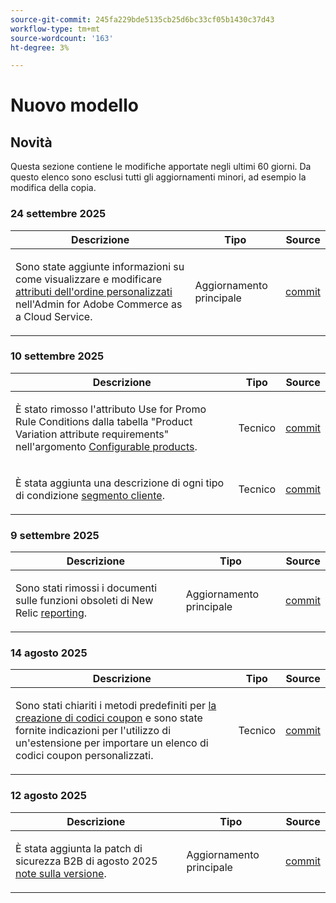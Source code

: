 ```yaml
---
source-git-commit: 245fa229bde5135cb25d6bc33cf05b1430c37d43
workflow-type: tm+mt
source-wordcount: '163'
ht-degree: 3%

---
```

# Nuovo modello

## Novità

Questa sezione contiene le modifiche apportate negli ultimi 60 giorni. Da questo elenco sono esclusi tutti gli aggiornamenti minori, ad esempio la modifica della copia.

### 24 settembre 2025

<table style="table-layout:auto;">
  <thead>
    <tr>
      <th>Descrizione</th>
      <th>Tipo</th>
      <th>Source</th>
    </tr>
  </thead>
  <tbody>
    <tr>
      <td><p>Sono state aggiunte informazioni su come visualizzare e modificare <a href="https://experienceleague.adobe.com/it/docs/commerce-admin/stores-sales/order-management/orders/order-processing#custom-order-attributes">attributi dell'ordine personalizzati</a> nell'Admin for Adobe Commerce as a Cloud Service.</p>
</td>
      <td>
        Aggiornamento principale
      </td>
      <td><a href="https://github.com/AdobeDocs/commerce-admin.en/commit/68c4c836d0e6dfff1f397dcc93368f8daac774f3">commit</a></td>
    </tr>
  </tbody>
</table>

### 10 settembre 2025

<table style="table-layout:auto;">
  <thead>
    <tr>
      <th>Descrizione</th>
      <th>Tipo</th>
      <th>Source</th>
    </tr>
  </thead>
  <tbody>
    <tr>
      <td><p>È stato rimosso l'attributo Use for Promo Rule Conditions dalla tabella "Product Variation attribute requirements" nell'argomento <a href="https://experienceleague.adobe.com/it/docs/commerce-admin/catalog/products/types/product-create-configurable#product-variation-attribute-requirements">Configurable products</a>.</p>
</td>
      <td>
        Tecnico
      </td>
      <td><a href="https://github.com/AdobeDocs/commerce-admin.en/commit/7035acbe2b974ab8bdb4904e769856f0646211ea">commit</a></td>
    </tr>
    <tr>
      <td><p>È stata aggiunta una descrizione di ogni tipo di condizione <a href="https://experienceleague.adobe.com/it/docs/commerce-admin/customers/segments/customer-segment-create">segmento cliente</a>.</p>
</td>
      <td>
        Tecnico
      </td>
      <td><a href="https://github.com/AdobeDocs/commerce-admin.en/commit/3caa8f3067d534d46e4dafb5731df200723216f8">commit</a></td>
    </tr>
  </tbody>
</table>

### 9 settembre 2025

<table style="table-layout:auto;">
  <thead>
    <tr>
      <th>Descrizione</th>
      <th>Tipo</th>
      <th>Source</th>
    </tr>
  </thead>
  <tbody>
    <tr>
      <td><p>Sono stati rimossi i documenti sulle funzioni obsoleti di New Relic <a href="https://experienceleague.adobe.com/it/docs/commerce-admin/start/reporting/new-relic-reporting">reporting</a>.</p>
</td>
      <td>
        Aggiornamento principale
      </td>
      <td><a href="https://github.com/AdobeDocs/commerce-admin.en/commit/066bcb5b86cfcf5ecb8a6384e6023fd839c4dfcb">commit</a></td>
    </tr>
  </tbody>
</table>

### 14 agosto 2025

<table style="table-layout:auto;">
  <thead>
    <tr>
      <th>Descrizione</th>
      <th>Tipo</th>
      <th>Source</th>
    </tr>
  </thead>
  <tbody>
    <tr>
      <td><p>Sono stati chiariti i metodi predefiniti per <a href="https://experienceleague.adobe.com/it/docs/commerce-admin/marketing/promotions/cart-rules/price-rules-cart-coupon">la creazione di codici coupon</a> e sono state fornite indicazioni per l'utilizzo di un'estensione per importare un elenco di codici coupon personalizzati.</p>
</td>
      <td>
        Tecnico
      </td>
      <td><a href="https://github.com/AdobeDocs/commerce-admin.en/commit/95e0223bb211b03a9c9ede7b53372c33cad65885">commit</a></td>
    </tr>
  </tbody>
</table>

### 12 agosto 2025

<table style="table-layout:auto;">
  <thead>
    <tr>
      <th>Descrizione</th>
      <th>Tipo</th>
      <th>Source</th>
    </tr>
  </thead>
  <tbody>
    <tr>
      <td><p>È stata aggiunta la patch di sicurezza B2B di agosto 2025 <a href="https://experienceleague.adobe.com/it/docs/commerce-admin/b2b/release-notes">note sulla versione</a>.</p>
</td>
      <td>
        Aggiornamento principale
      </td>
      <td><a href="https://github.com/AdobeDocs/commerce-admin.en/commit/0ff127d55e62cc13241d9b6285f36a1bb56d8162">commit</a></td>
    </tr>
  </tbody>
</table>
